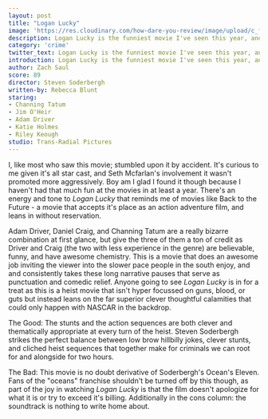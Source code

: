 ```yaml
---
layout: post
title: "Logan Lucky"
image: 'https://res.cloudinary.com/how-dare-you-review/image/upload/c_fill,h_399,w_760/v1529785849/logan-lucky.jpg'
description: Logan Lucky is the funniest movie I've seen this year, and it's brimming with energy and self-parody.   
category: 'crime'
twitter_text: Logan Lucky is the funniest movie I've seen this year, and it's brimming with energy and self-parody.
introduction: Logan Lucky is the funniest movie I've seen this year, and it's brimming with energy and self-parody.
author: Zach Saul
score: 89
director: Steven Soderbergh
written-by: Rebecca Blunt
staring: 
- Channing Tatum
- Jim O'Heir
- Adam Driver
- Katie Holmes
- Riley Keough
studio: Trans-Radial Pictures
---
```


I, like most who saw this movie; stumbled upon it by accident. It's curious to me given it's all star cast, and Seth Mcfarlan's involvement it wasn't promoted more aggressively. Boy am I glad I found it though because I haven't had that much fun at the movies in at least a year. There's an energy and tone to *Logan Lucky* that reminds me of movies like Back to the Future - a movie that accepts it's place as an action adventure film, and leans in without reservation.

Adam Driver, Daniel Craig, and Channing Tatum are a really bizarre combination at first glance, but give the three of them a ton of credit as Driver and Craig (the two with less experience in the genre) are believable, funny, and have awesome chemistry. This is a movie that does an awesome job inviting the viewer into the slower pace people in the south enjoy, and and consistently takes these long narrative pauses that serve as punctuation and comedic relief. Anyone going to see *Logan Lucky* is in for a treat as this is a heist movie that isn't hyper focussed on guns, blood, or guts but instead leans on the far superior clever thoughtful calamities that could only happen with NASCAR in the backdrop.

The Good: The stunts and the action sequences are both clever and thematically appropriate at every turn of the heist. Steven Soderbergh strikes the perfect balance between low brow hillbilly jokes, clever stunts, and cliched heist sequences that together make for criminals we can root for and alongside for two hours.

The Bad: This movie is no doubt derivative of Soderbergh's Ocean's Eleven. Fans of the "oceans" franchise shouldn't be turned off by this though, as part of the joy in watching *Logan Lucky* is that the film doesn't apologize for what it is or try to exceed it's billing. Additionally in the cons column: the soundtrack is nothing to write home about.
